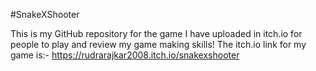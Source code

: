 #SnakeXShooter

This is my GitHub repository for the game I have uploaded in itch.io for people to play and review my game making skills!
The itch.io link for my game is:- https://rudrarajkar2008.itch.io/snakexshooter
